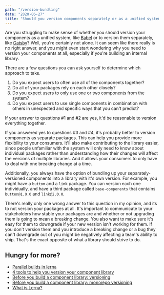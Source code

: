 ```yaml
---
path: "/version-bundling"
date: "2020-06-27"
title: "Should you version components separately or as a unified system?"
---
```


Are you struggling to make sense of whether you should version your components as a unified system, like [Babel](https://github.com/babel/babel) or to version them separately, like [Gatsby](https://github.com/gatsbyjs/gatsby)? Well, you're certainly not alone. It can seem like there really is no right answer, and you might even start wondering why you need to version your components at all, especially if you're building an internal library.

There are a few questions you can ask yourself to determine which approach to take.

1. Do you expect users to often use all of the components together?
2. Do all of your packages rely on each other closely?
3. Do you expect users to only use one or two components from the system?
4. Do you expect users to use single components in combination with others in unexpected and specific ways that you can't predict?

If your answer to questions #1 and #2 are yes, it'd be reasonable to version everything together.

If you answered yes to questions #3 and #4, it's probably better to version components as separate packages. This can help you provide more flexibility to your consumers. It'll also make contributing to the library easier, since people unfamiliar with the system will only need to know about individual packages rather than understanding how their changes will affect the versions of multiple libraries. And it allows your consumers to only have to deal with one breaking change at a time.

Additionally, you always have the option of bundling up your separately-versioned components into a library with it's own version. For example,
you might have a `button` and a `link` package. You can version each one individually, and have a third package called `base-components` that contains `button@1.0.0` and `link@2.0.0`.

There's really only one wrong answer to this question in my opinion, and its to not version your packages at all. It's important to communicate to your stakeholders how stable your packages are and whether or not upgrading them is going to mean a breaking change. You also want to make sure it's easy for them to downgrade if your new version isn't working for them. If you don't version them and you introduce a breaking change or a bug they can't downgrade out of you might be negatively affecting a team's ability to ship. That's the exact opposite of what a library should strive to do.

## Hungry for more?

- [Parallel builds in lerna](/parallel-builds-in-lerna)
- [4 tools to help you version your component library](/4-tools-to-help-you-version-your-component-library)
- [Before you build a component library: versioning](/library-versioning)
- [Before you build a component library: monorepo versioning](/lerna-monorepo-versioning)
- [What is Lerna?](/what-is-lerna)
